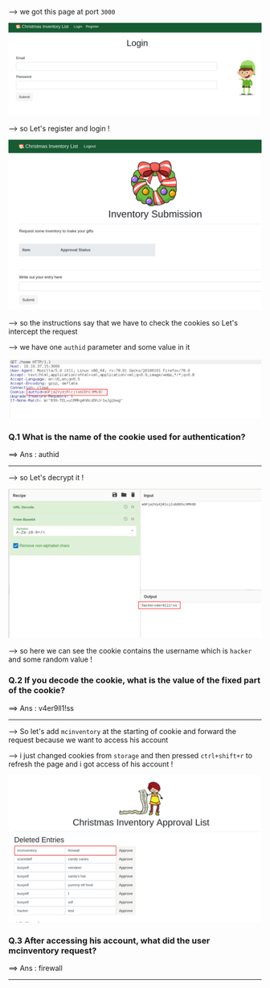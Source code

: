 --> we got this page at port `3000` 

![Pasted image 20210829030430.png](https://github.com/shivam1317/Advent-of-cyber-2019-writeup/blob/main/Advent-of-cyber-2019/Day-1/Attachments/Pasted%20image%2020210829030430.png)

--> so Let's register and login !

![Pasted image 20210829030557.png](https://github.com/shivam1317/Advent-of-cyber-2019-writeup/blob/main/Advent-of-cyber-2019/Day-1/Attachments/Pasted%20image%2020210829030557.png)

--> so the instructions say that we have to check the cookies so Let's intercept the request 

--> we have one `authid` parameter and some value in it 

![Pasted image 20210829030748.png](https://github.com/shivam1317/Advent-of-cyber-2019-writeup/blob/main/Advent-of-cyber-2019/Day-1/Attachments/Pasted%20image%2020210829030748.png)

### Q.1 What is the name of the cookie used for authentication?

==> Ans : authid 

-----

--> so Let's decrypt it !

![Pasted image 20210829031101.png](https://github.com/shivam1317/Advent-of-cyber-2019-writeup/blob/main/Advent-of-cyber-2019/Day-1/Attachments/Pasted%20image%2020210829031101.png)

--> so here we can see the cookie contains the username which is `hacker` and some random value !

### Q.2 If you decode the cookie, what is the value of the fixed part of the cookie?

==> Ans : v4er9ll1!ss

----

--> So let's add `mcinventory` at the starting of cookie and forward the request because we want to access his account 

--> i just changed cookies from `storage` and then pressed `ctrl+shift+r` to refresh the page and i got access of his account !

![Pasted image 20210829033205.png](https://github.com/shivam1317/Advent-of-cyber-2019-writeup/blob/main/Advent-of-cyber-2019/Day-1/Attachments/Pasted%20image%2020210829033205.png)


### Q.3 After accessing his account, what did the user mcinventory request?
==> Ans : firewall 

----
